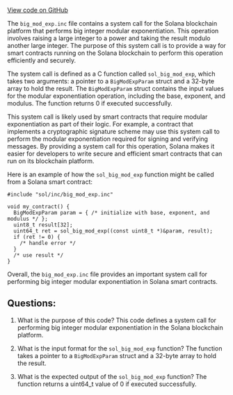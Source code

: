 
[View code on GitHub](https://github.com/solana-labs/solana/blob/master/sdk/bpf/c/inc/sol/inc/big_mod_exp.inc)

The `big_mod_exp.inc` file contains a system call for the Solana blockchain platform that performs big integer modular exponentiation. This operation involves raising a large integer to a power and taking the result modulo another large integer. The purpose of this system call is to provide a way for smart contracts running on the Solana blockchain to perform this operation efficiently and securely.

The system call is defined as a C function called `sol_big_mod_exp`, which takes two arguments: a pointer to a `BigModExpParam` struct and a 32-byte array to hold the result. The `BigModExpParam` struct contains the input values for the modular exponentiation operation, including the base, exponent, and modulus. The function returns 0 if executed successfully.

This system call is likely used by smart contracts that require modular exponentiation as part of their logic. For example, a contract that implements a cryptographic signature scheme may use this system call to perform the modular exponentiation required for signing and verifying messages. By providing a system call for this operation, Solana makes it easier for developers to write secure and efficient smart contracts that can run on its blockchain platform.

Here is an example of how the `sol_big_mod_exp` function might be called from a Solana smart contract:

```
#include "sol/inc/big_mod_exp.inc"

void my_contract() {
  BigModExpParam param = { /* initialize with base, exponent, and modulus */ };
  uint8_t result[32];
  uint64_t ret = sol_big_mod_exp((const uint8_t *)&param, result);
  if (ret != 0) {
    /* handle error */
  }
  /* use result */
}
```

Overall, the `big_mod_exp.inc` file provides an important system call for performing big integer modular exponentiation in Solana smart contracts.
## Questions: 
 1. What is the purpose of this code?
   This code defines a system call for performing big integer modular exponentiation in the Solana blockchain platform.

2. What is the input format for the `sol_big_mod_exp` function?
   The function takes a pointer to a `BigModExpParam` struct and a 32-byte array to hold the result.

3. What is the expected output of the `sol_big_mod_exp` function?
   The function returns a uint64_t value of 0 if executed successfully.